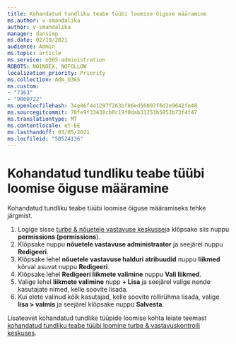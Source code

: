 ```yaml
---
title: Kohandatud tundliku teabe tüübi loomise õiguse määramine
ms.author: v-smandalika
author: v-smandalika
manager: dansimp
ms.date: 02/19/2021
audience: Admin
ms.topic: article
ms.service: o365-administration
ROBOTS: NOINDEX, NOFOLLOW
localization_priority: Priority
ms.collection: Adm_O365
ms.custom:
- "7363"
- "9000722"
ms.openlocfilehash: 34e86f441297f263bf86ed56097f6d2e9642fe48
ms.sourcegitcommit: 78fe9f33438cb0c19f0dab31253b5853b73f4f47
ms.translationtype: MT
ms.contentlocale: et-EE
ms.lasthandoff: 03/05/2021
ms.locfileid: "50524136"
---
```

# <a name="assign-permissions-for-custom-sensitive-information-type-creation"></a>Kohandatud tundliku teabe tüübi loomise õiguse määramine

Kohandatud tundliku teabe tüübi loomise õiguse määramiseks tehke järgmist.

1. Logige sisse [turbe & nõuetele vastavuse keskusse](https://sip.protection.office.com/)ja klõpsake siis nuppu **permissions (permissions**).
2. Klõpsake nuppu **nõuetele vastavuse administraator** ja seejärel nuppu **Redigeeri**.
3. Klõpsake lehel **nõuetele vastavuse halduri atribuudid** nuppu **liikmed** kõrval asuvat nuppu **Redigeeri**.
4. Klõpsake lehel **Redigeeri liikmete valimine** nuppu **Vali liikmed**.
5. Valige lehel **liikmete valimine** nupp **+ Lisa** ja seejärel valige nende kasutajate nimed, kelle soovite lisada.
6. Kui olete valinud kõik kasutajad, kelle soovite rollirühma lisada, valige **lisa > valmis** ja seejärel klõpsake nuppu **Salvesta**.

Lisateavet kohandatud tundlike tüüpide loomise kohta leiate teemast [kohandatud tundliku teabe tüübi loomine turbe & vastavuskontrolli keskuses](https://docs.microsoft.com/microsoft-365/compliance/create-a-custom-sensitive-information-type).